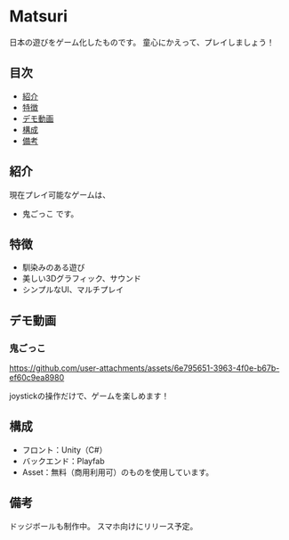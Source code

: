 # Matsuri

日本の遊びをゲーム化したものです。
童心にかえって、プレイしましょう！

## 目次

- [紹介](#紹介)
- [特徴](#特徴)
- [デモ動画](#デモ動画)
- [構成](#構成)
- [備考](#備考)


## 紹介

現在プレイ可能なゲームは、
- 鬼ごっこ
です。


## 特徴

- 馴染みのある遊び
- 美しい3Dグラフィック、サウンド
- シンプルなUI、マルチプレイ


## デモ動画

### 鬼ごっこ

https://github.com/user-attachments/assets/6e795651-3963-4f0e-b67b-ef60c9ea8980

joystickの操作だけで、ゲームを楽しめます！


## 構成

- フロント：Unity（C#）
- バックエンド：Playfab
- Asset：無料（商用利用可）のものを使用しています。


## 備考
ドッジボールも制作中。
スマホ向けにリリース予定。
